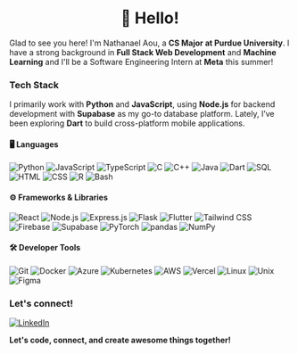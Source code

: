 <h1 align='center'>👋 Hello!</h1>


Glad to see you here! I'm Nathanael Aou, a **CS Major at Purdue University**. I have a strong background in **Full Stack Web Development** and **Machine Learning** and I'll be a Software Engineering Intern at **Meta** this summer!


### Tech Stack

I primarily work with **Python** and **JavaScript**, using **Node.js** for backend development with **Supabase** as my go-to database platform. Lately, I’ve been exploring **Dart** to build cross-platform mobile applications.

#### 🖥️ Languages
![Python](https://img.shields.io/badge/Python-3776AB?logo=python&logoColor=white)
![JavaScript](https://img.shields.io/badge/JavaScript-F7DF1E?logo=javascript&logoColor=black)
![TypeScript](https://img.shields.io/badge/TypeScript-3178C6?logo=typescript&logoColor=white)
![C](https://img.shields.io/badge/C-00599C?logo=c&logoColor=white)
![C++](https://img.shields.io/badge/C++-00599C?logo=c%2B%2B&logoColor=white)
![Java](https://img.shields.io/badge/Java-ED8B00?logo=openjdk&logoColor=white)
![Dart](https://img.shields.io/badge/Dart-0175C2?logo=dart&logoColor=white)
![SQL](https://img.shields.io/badge/SQL-336791?logo=postgresql&logoColor=white)
![HTML](https://img.shields.io/badge/HTML5-E34F26?logo=html5&logoColor=white)
![CSS](https://img.shields.io/badge/CSS3-1572B6?logo=css3&logoColor=white)
![R](https://img.shields.io/badge/R-276DC3?logo=r&logoColor=white)
![Bash](https://img.shields.io/badge/Bash-121011?logo=gnubash&logoColor=white)

#### ⚙️ Frameworks & Libraries
![React](https://img.shields.io/badge/React-20232A?logo=react&logoColor=61DAFB)
![Node.js](https://img.shields.io/badge/Node.js-43853D?logo=node.js&logoColor=white)
![Express.js](https://img.shields.io/badge/Express.js-000000?logo=express&logoColor=white)
![Flask](https://img.shields.io/badge/Flask-000000?logo=flask&logoColor=white)
![Flutter](https://img.shields.io/badge/Flutter-02569B?logo=flutter&logoColor=white)
![Tailwind CSS](https://img.shields.io/badge/Tailwind_CSS-38B2AC?logo=tailwind-css&logoColor=white)
![Firebase](https://img.shields.io/badge/Firebase-FFCA28?logo=firebase&logoColor=black)
![Supabase](https://img.shields.io/badge/Supabase-3ECF8E?logo=supabase&logoColor=white)
![PyTorch](https://img.shields.io/badge/PyTorch-EE4C2C?logo=pytorch&logoColor=white)
![pandas](https://img.shields.io/badge/pandas-150458?logo=pandas&logoColor=white)
![NumPy](https://img.shields.io/badge/NumPy-013243?logo=numpy&logoColor=white)

#### 🛠️ Developer Tools
![Git](https://img.shields.io/badge/Git-F05032?logo=git&logoColor=white)
![Docker](https://img.shields.io/badge/Docker-2496ED?logo=docker&logoColor=white)
![Azure](https://img.shields.io/badge/Microsoft%20Azure-0089D6?logo=microsoft-azure&logoColor=white)
![Kubernetes](https://img.shields.io/badge/Kubernetes-326CE5?logo=kubernetes&logoColor=white)
![AWS](https://img.shields.io/badge/Amazon%20AWS-232F3E?logo=amazon-aws&logoColor=white)
![Vercel](https://img.shields.io/badge/Vercel-000000?logo=vercel&logoColor=white)
![Linux](https://img.shields.io/badge/Linux-FCC624?logo=linux&logoColor=black)
![Unix](https://img.shields.io/badge/Unix-003B57?logo=gnubash&logoColor=white)
![Figma](https://img.shields.io/badge/Figma-F24E1E?logo=figma&logoColor=white)

### Let's connect!

[![LinkedIn](https://img.shields.io/badge/LinkedIn-nathanaelaou-blue?logo=linkedin&logoColor=white)](https://www.linkedin.com/in/nathanael-aou)

**Let's code, connect, and create awesome things together!**

